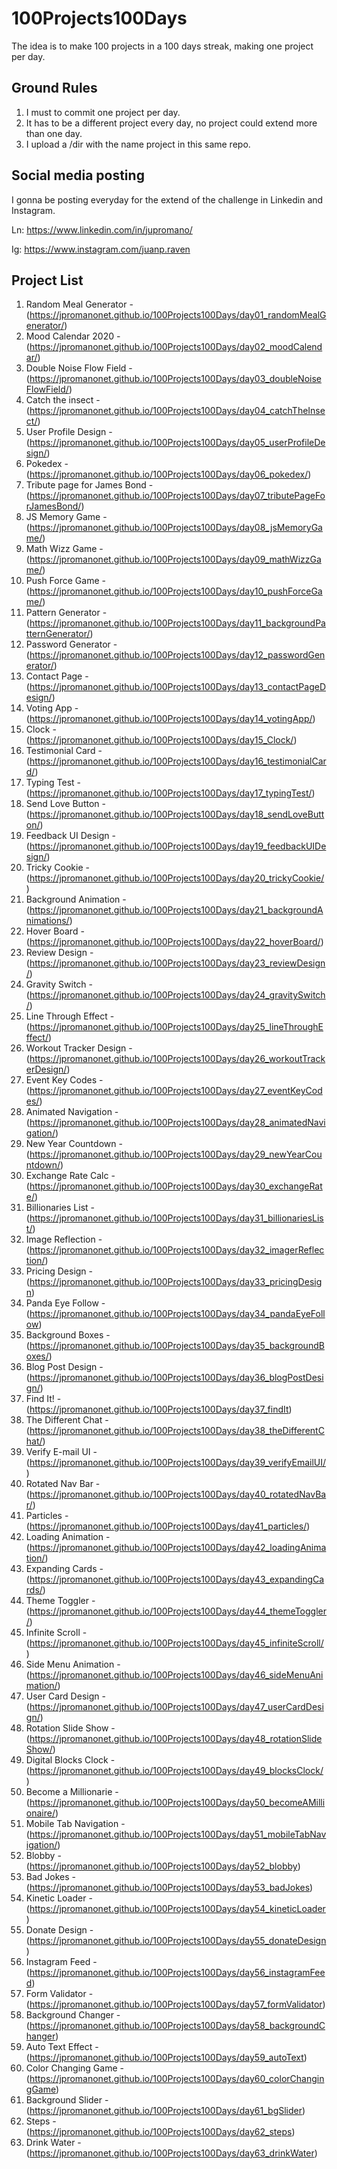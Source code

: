 # 100Projects100Days

The idea is to make 100 projects in a 100 days streak, making one project per day.

## Ground Rules

1. I must to commit one project per day.
2. It has to be a different project every day, no project could extend more than one day.
3. I upload a /dir with the name project in this same repo.

## Social media posting

I gonna be posting everyday for the extend of the challenge in Linkedin and Instagram.

Ln: https://www.linkedin.com/in/jupromano/

Ig: https://www.instagram.com/juanp.raven

## Project List

1. Random Meal Generator - (https://jpromanonet.github.io/100Projects100Days/day01_randomMealGenerator/)
2. Mood Calendar 2020 - (https://jpromanonet.github.io/100Projects100Days/day02_moodCalendar/)
3. Double Noise Flow Field - (https://jpromanonet.github.io/100Projects100Days/day03_doubleNoiseFlowField/)
4. Catch the insect - (https://jpromanonet.github.io/100Projects100Days/day04_catchTheInsect/)
5. User Profile Design - (https://jpromanonet.github.io/100Projects100Days/day05_userProfileDesign/)
6. Pokedex - (https://jpromanonet.github.io/100Projects100Days/day06_pokedex/)
7. Tribute page for James Bond - (https://jpromanonet.github.io/100Projects100Days/day07_tributePageForJamesBond/)
8. JS Memory Game - (https://jpromanonet.github.io/100Projects100Days/day08_jsMemoryGame/)
9. Math Wizz Game - (https://jpromanonet.github.io/100Projects100Days/day09_mathWizzGame/)
10. Push Force Game - (https://jpromanonet.github.io/100Projects100Days/day10_pushForceGame/)
11. Pattern Generator - (https://jpromanonet.github.io/100Projects100Days/day11_backgroundPatternGenerator/)
12. Password Generator - (https://jpromanonet.github.io/100Projects100Days/day12_passwordGenerator/)
13. Contact Page - (https://jpromanonet.github.io/100Projects100Days/day13_contactPageDesign/)
14. Voting App - (https://jpromanonet.github.io/100Projects100Days/day14_votingApp/)
15. Clock - (https://jpromanonet.github.io/100Projects100Days/day15_Clock/)
16. Testimonial Card - (https://jpromanonet.github.io/100Projects100Days/day16_testimonialCard/)
17. Typing Test - (https://jpromanonet.github.io/100Projects100Days/day17_typingTest/)
18. Send Love Button - (https://jpromanonet.github.io/100Projects100Days/day18_sendLoveButton/)
19. Feedback UI Design - (https://jpromanonet.github.io/100Projects100Days/day19_feedbackUIDesign/)
20. Tricky Cookie - (https://jpromanonet.github.io/100Projects100Days/day20_trickyCookie/)
21. Background Animation - (https://jpromanonet.github.io/100Projects100Days/day21_backgroundAnimations/)
22. Hover Board - (https://jpromanonet.github.io/100Projects100Days/day22_hoverBoard/)
23. Review Design - (https://jpromanonet.github.io/100Projects100Days/day23_reviewDesign/)
24. Gravity Switch - (https://jpromanonet.github.io/100Projects100Days/day24_gravitySwitch/)
25. Line Through Effect - (https://jpromanonet.github.io/100Projects100Days/day25_lineThroughEffect/)
26. Workout Tracker Design - (https://jpromanonet.github.io/100Projects100Days/day26_workoutTrackerDesign/)
27. Event Key Codes - (https://jpromanonet.github.io/100Projects100Days/day27_eventKeyCodes/)
28. Animated Navigation - (https://jpromanonet.github.io/100Projects100Days/day28_animatedNavigation/)
29. New Year Countdown - (https://jpromanonet.github.io/100Projects100Days/day29_newYearCountdown/)
30. Exchange Rate Calc - (https://jpromanonet.github.io/100Projects100Days/day30_exchangeRate/)
31. Billionaries List - (https://jpromanonet.github.io/100Projects100Days/day31_billionariesList/)
32. Image Reflection - (https://jpromanonet.github.io/100Projects100Days/day32_imagerReflection/)
33. Pricing Design - (https://jpromanonet.github.io/100Projects100Days/day33_pricingDesign)
34. Panda Eye Follow - (https://jpromanonet.github.io/100Projects100Days/day34_pandaEyeFollow)
35. Background Boxes - (https://jpromanonet.github.io/100Projects100Days/day35_backgroundBoxes/)
36. Blog Post Design - (https://jpromanonet.github.io/100Projects100Days/day36_blogPostDesign/)
37. Find It! - (https://jpromanonet.github.io/100Projects100Days/day37_findIt)
38. The Different Chat - (https://jpromanonet.github.io/100Projects100Days/day38_theDifferentChat/)
39. Verify E-mail UI - (https://jpromanonet.github.io/100Projects100Days/day39_verifyEmailUI/)
40. Rotated Nav Bar - (https://jpromanonet.github.io/100Projects100Days/day40_rotatedNavBar/)
41. Particles - (https://jpromanonet.github.io/100Projects100Days/day41_particles/)
42. Loading Animation - (https://jpromanonet.github.io/100Projects100Days/day42_loadingAnimation/)
43. Expanding Cards - (https://jpromanonet.github.io/100Projects100Days/day43_expandingCards/)
44. Theme Toggler - (https://jpromanonet.github.io/100Projects100Days/day44_themeToggler/)
45. Infinite Scroll - (https://jpromanonet.github.io/100Projects100Days/day45_infiniteScroll/)
46. Side Menu Animation - (https://jpromanonet.github.io/100Projects100Days/day46_sideMenuAnimation/)
47. User Card Design - (https://jpromanonet.github.io/100Projects100Days/day47_userCardDesign/)
48. Rotation Slide Show - (https://jpromanonet.github.io/100Projects100Days/day48_rotationSlideShow/)
49. Digital Blocks Clock - (https://jpromanonet.github.io/100Projects100Days/day49_blocksClock/)
50. Become a Millionarie - (https://jpromanonet.github.io/100Projects100Days/day50_becomeAMillionaire/)
51. Mobile Tab Navigation - (https://jpromanonet.github.io/100Projects100Days/day51_mobileTabNavigation/)
52. Blobby - (https://jpromanonet.github.io/100Projects100Days/day52_blobby)
53. Bad Jokes - (https://jpromanonet.github.io/100Projects100Days/day53_badJokes)
54. Kinetic Loader - (https://jpromanonet.github.io/100Projects100Days/day54_kineticLoader)
55. Donate Design - (https://jpromanonet.github.io/100Projects100Days/day55_donateDesign)
56. Instagram Feed - (https://jpromanonet.github.io/100Projects100Days/day56_instagramFeed)
57. Form Validator - (https://jpromanonet.github.io/100Projects100Days/day57_formValidator)
58. Background Changer - (https://jpromanonet.github.io/100Projects100Days/day58_backgroundChanger)
59. Auto Text Effect - (https://jpromanonet.github.io/100Projects100Days/day59_autoText)
60. Color Changing Game - (https://jpromanonet.github.io/100Projects100Days/day60_colorChangingGame)
61. Background Slider - (https://jpromanonet.github.io/100Projects100Days/day61_bgSlider)
62. Steps - (https://jpromanonet.github.io/100Projects100Days/day62_steps)
63. Drink Water - (https://jpromanonet.github.io/100Projects100Days/day63_drinkWater)
